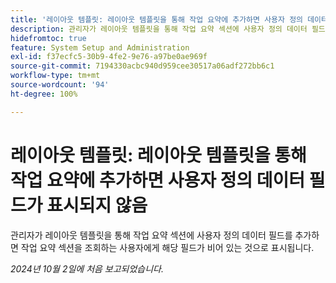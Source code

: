 ```yaml
---
title: '레이아웃 템플릿: 레이아웃 템플릿을 통해 작업 요약에 추가하면 사용자 정의 데이터 필드가 표시되지 않음'
description: 관리자가 레이아웃 템플릿을 통해 작업 요약 섹션에 사용자 정의 데이터 필드를 추가하면 작업 요약 섹션을 조회하는 사용자에게 해당 필드가 비어 있는 것으로 표시됩니다.
hidefromtoc: true
feature: System Setup and Administration
exl-id: f37ecfc5-30b9-4fe2-9e76-a97be0ae969f
source-git-commit: 7194330acbc940d959cee30517a06adf272bb6c1
workflow-type: tm+mt
source-wordcount: '94'
ht-degree: 100%

---
```


# 레이아웃 템플릿: 레이아웃 템플릿을 통해 작업 요약에 추가하면 사용자 정의 데이터 필드가 표시되지 않음

관리자가 레이아웃 템플릿을 통해 작업 요약 섹션에 사용자 정의 데이터 필드를 추가하면 작업 요약 섹션을 조회하는 사용자에게 해당 필드가 비어 있는 것으로 표시됩니다.

_2024년 10월 2일에 처음 보고되었습니다._
